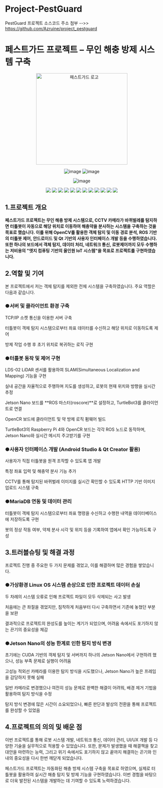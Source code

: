 # Project-PestGuard
PestGuard 프로젝트 소스코드 주소 첨부
-->> https://github.com/Azruine/project_pestguard


# 페스트가드 프로젝트 – 무인 해충 방제 시스템 구축
<div align="center">
  <img src="https://github.com/user-attachments/assets/db3aefd7-fe78-4298-8f78-8d297287dcb3" alt="패스트가드 로고" width="300"/>

  ![image](https://github.com/user-attachments/assets/8ff477cf-0661-4474-9bd8-ec3b1a22f1d6)  ![image](https://github.com/user-attachments/assets/797fd306-5ec9-47ab-a74f-9265e9837a81)
  
  ![image](https://github.com/user-attachments/assets/a9e99b19-aa23-4a9e-b442-ffe638194268)
</div>  



<p align="center">
  <img src="https://img.shields.io/badge/Jetson%20Nano-76B900?style=for-the-badge&logo=nvidia&logoColor=white"/>
  <img src="https://img.shields.io/badge/ROS-22314E?style=for-the-badge&logo=ros&logoColor=white"/>
  <img src="https://img.shields.io/badge/OpenCV-5C3EE8?style=for-the-badge&logo=opencv&logoColor=white"/>
  <img src="https://img.shields.io/badge/C++-00599C?style=for-the-badge&logo=c%2B%2B&logoColor=white"/>
  <img src="https://img.shields.io/badge/OpenCR-FF5A00?style=for-the-badge"/>
  <img src="https://img.shields.io/badge/Raspberry%20Pi-C51A4A?style=for-the-badge&logo=raspberrypi&logoColor=white"/>
  <img src="https://img.shields.io/badge/Android%20Studio-3DDC84?style=for-the-badge&logo=androidstudio&logoColor=white"/>
  <img src="https://img.shields.io/badge/Java-007396?style=for-the-badge&logo=java&logoColor=white"/>
  <img src="https://img.shields.io/badge/Qt-41CD52?style=for-the-badge&logo=qt&logoColor=white"/>
  <img src="https://img.shields.io/badge/MariaDB-003545?style=for-the-badge&logo=mariadb&logoColor=white"/>
  <img src="https://img.shields.io/badge/PHP-777BB4?style=for-the-badge&logo=php&logoColor=white"/>
  <img src="https://img.shields.io/badge/TCP/IP-0A0A0A?style=for-the-badge"/>
</p>



## 1.프로젝트 개요

**페스트가드 프로젝트는 무인 해충 방제 시스템으로, CCTV 카메라가 바퀴벌레를 탐지하면 터틀봇이 자동으로 해당 위치로 이동하여 해충약을 분사하는 시스템을 구축하는 것을 목표로 했습니다. 이를 위해 OpenCV를 활용한 객체 탐지 및 이동 경로 분석, ROS 기반의 터틀봇 제어, 안드로이드 및 Qt 기반의 사용자 인터페이스 개발 등을 수행하였습니다. 또한 하나의 보드에서 객체 탐지, 데이터 처리, 네트워크 통신, 로봇제어까지 모두 수행하는 저비용의 "엣지 컴퓨팅 기반의 올인원 IoT 시스템"을 목표로 프로젝트를 구현하였습니다.**

## 2.역할 및 기여
본 프로젝트에서 저는 객체 탐지를 제외한 전체 시스템을 구축하였습니다. 주요 역할은 다음과 같습니다.

### ●서버 및 클라이언트 환경 구축

TCP/IP 소켓 통신을 이용한 서버 구축

터틀봇이 객체 탐지 시스템으로부터 좌표 데이터를 수신하고 해당 위치로 이동하도록 제어

방제 작업 수행 후 초기 위치로 복귀하는 로직 구현

### ●터틀봇 동작 및 제어 구현

LDS-02 LiDAR 센서를 활용하여 SLAM(Simultaneous Localization and Mapping) 기능을 구현

실내 공간을 자율적으로 주행하며 지도를 생성하고, 로봇의 현재 위치와 방향을 실시간 추정

Jetson Nano 보드를 **ROS 마스터(roscore)**로 설정하고, TurtleBot3를 클라이언트로 연결

OpenCR 보드에 클라이언트 및 약 방제 로직 펌웨어 빌드

TurtleBot3의 Raspberry Pi 4와 OpenCR 보드는 각각 ROS 노드로 동작하며, Jetson Nano와 실시간 메시지 주고받기를 구현

### ●사용자 인터페이스 개발 (Android Studio & Qt Creator 활용)

사용자가 직접 터틀봇을 원격 조작할 수 있도록 앱 개발

특정 좌표 입력 및 해충약 분사 기능 추가

CCTV를 통해 탐지된 바퀴벌레 이미지를 실시간 확인할 수 있도록 HTTP 기반 이미지 업로드 시스템 구축

### ●MariaDB 연동 및 데이터 관리

터틀봇이 객체 탐지 시스템으로부터 좌표 명령을 수신하고 수행한 내역을 데이터베이스에 저장하도록 구현

봇의 정상 작동 여부, 약제 분사 시각 및 위치 등을 기록하여 앱에서 확인 가능하도록 구성

## 3.트러블슈팅 및 해결 과정
프로젝트 진행 중 주요한 두 가지 문제를 겪었고, 이를 해결하며 많은 경험을 쌓았습니다.

### ●가상환경 Linux OS 시스템 손상으로 인한 프로젝트 데이터 손실

두 차례의 시스템 오류로 인해 프로젝트 파일이 모두 삭제되는 사고 발생

처음에는 큰 좌절을 겪었지만, 침착하게 처음부터 다시 구축하면서 기존에 놓쳤던 부분을 보완

결과적으로 프로젝트의 완성도를 높이는 계기가 되었으며, 어려움 속에서도 포기하지 않는 끈기의 중요성을 체감

### ●Jetson Nano의 성능 한계로 인한 탐지 방식 변경

초기에는 CUDA 기반의 객체 탐지 및 서버까지 하나의 Jetson Nano에서 구현하려 했으나, 성능 부족 문제로 실행이 어려움

고성능 적외선 카메라를 이용한 탐지 방식을 시도했으나, Jetson Nano가 높은 프레임을 감당하지 못해 실패

일반 카메라로 변경했으나 여전히 성능 문제로 완벽한 해결이 어려워, 배경 제거 기법을 활용하여 탐지 방식을 수정

탐지 방식 변경에 많은 시간이 소요되었으나, 빠른 판단과 발상의 전환을 통해 프로젝트를 완성할 수 있었음

## 4.프로젝트의 의의 및 배운 점
이번 프로젝트를 통해 로봇 시스템 개발, 네트워크 통신, 데이터 관리, UI/UX 개발 등 다양한 기술을 실무적으로 적용할 수 있었습니다. 또한, 문제가 발생했을 때 해결책을 찾고 대안을 마련하는 능력, 그리고 위기 속에서도 포기하지 않고 끝까지 해결하는 끈기와 인내의 중요성을 다시 한번 깨닫게 되었습니다.

페스트가드 프로젝트는 자동화된 해충 방제 시스템 구축을 목표로 하였으며, 실제로 터틀봇을 활용하여 실시간 해충 탐지 및 방제 기능을 구현하였습니다. 이번 경험을 바탕으로 더욱 발전된 시스템을 개발하는 데 기여할 수 있도록 노력하겠습니다.
